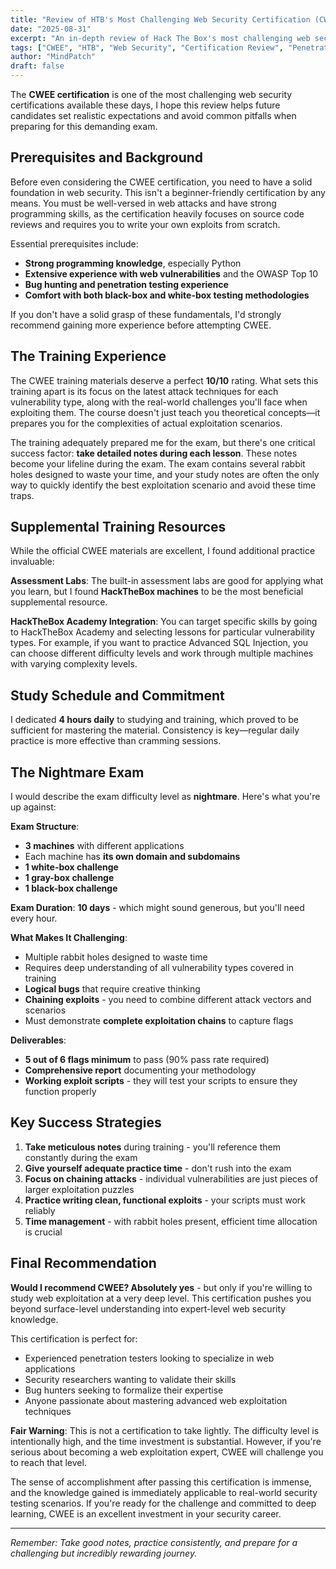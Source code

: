```yaml
---
title: "Review of HTB's Most Challenging Web Security Certification (CWEE)"
date: "2025-08-31"
excerpt: "An in-depth review of Hack The Box's most challenging web security certification. Learn about the training quality, exam structure, and what it takes to master advanced web exploitation techniques."
tags: ["CWEE", "HTB", "Web Security", "Certification Review", "Penetration Testing"]
author: "MindPatch"
draft: false
---
```


The **CWEE certification** is one of the most challenging web security certifications available these days, I hope this review helps future candidates set realistic expectations and avoid common pitfalls when preparing for this demanding exam.

## Prerequisites and Background

Before even considering the CWEE certification, you need to have a solid foundation in web security. This isn't a beginner-friendly certification by any means. You must be well-versed in web attacks and have strong programming skills, as the certification heavily focuses on source code reviews and requires you to write your own exploits from scratch.

Essential prerequisites include:
- **Strong programming knowledge**, especially Python
- **Extensive experience with web vulnerabilities** and the OWASP Top 10
- **Bug hunting and penetration testing experience**
- **Comfort with both black-box and white-box testing methodologies**

If you don't have a solid grasp of these fundamentals, I'd strongly recommend gaining more experience before attempting CWEE.

## The Training Experience

The CWEE training materials deserve a perfect **10/10** rating. What sets this training apart is its focus on the latest attack techniques for each vulnerability type, along with the real-world challenges you'll face when exploiting them. The course doesn't just teach you theoretical concepts—it prepares you for the complexities of actual exploitation scenarios.

The training adequately prepared me for the exam, but there's one critical success factor: **take detailed notes during each lesson**. These notes become your lifeline during the exam. The exam contains several rabbit holes designed to waste your time, and your study notes are often the only way to quickly identify the best exploitation scenario and avoid these time traps.

## Supplemental Training Resources

While the official CWEE materials are excellent, I found additional practice invaluable:

**Assessment Labs**: The built-in assessment labs are good for applying what you learn, but I found **HackTheBox machines** to be the most beneficial supplemental resource.

**HackTheBox Academy Integration**: You can target specific skills by going to HackTheBox Academy and selecting lessons for particular vulnerability types. For example, if you want to practice Advanced SQL Injection, you can choose different difficulty levels and work through multiple machines with varying complexity levels.

## Study Schedule and Commitment

I dedicated **4 hours daily** to studying and training, which proved to be sufficient for mastering the material. Consistency is key—regular daily practice is more effective than cramming sessions.

## The Nightmare Exam

I would describe the exam difficulty level as **nightmare**. Here's what you're up against:

**Exam Structure**:
- **3 machines** with different applications
- Each machine has **its own domain and subdomains**
- **1 white-box challenge**
- **1 gray-box challenge**
- **1 black-box challenge**

**Exam Duration**: **10 days** - which might sound generous, but you'll need every hour.

**What Makes It Challenging**:
- Multiple rabbit holes designed to waste time
- Requires deep understanding of all vulnerability types covered in training
- **Logical bugs** that require creative thinking
- **Chaining exploits** - you need to combine different attack vectors and scenarios
- Must demonstrate **complete exploitation chains** to capture flags

**Deliverables**:
- **5 out of 6 flags minimum** to pass (90% pass rate required)
- **Comprehensive report** documenting your methodology
- **Working exploit scripts** - they will test your scripts to ensure they function properly

## Key Success Strategies

1. **Take meticulous notes** during training - you'll reference them constantly during the exam
2. **Give yourself adequate practice time** - don't rush into the exam
3. **Focus on chaining attacks** - individual vulnerabilities are just pieces of larger exploitation puzzles
4. **Practice writing clean, functional exploits** - your scripts must work reliably
5. **Time management** - with rabbit holes present, efficient time allocation is crucial

## Final Recommendation

**Would I recommend CWEE? Absolutely yes** - but only if you're willing to study web exploitation at a very deep level. This certification pushes you beyond surface-level understanding into expert-level web security knowledge.

This certification is perfect for:
- Experienced penetration testers looking to specialize in web applications
- Security researchers wanting to validate their skills
- Bug hunters seeking to formalize their expertise
- Anyone passionate about mastering advanced web exploitation techniques

**Fair Warning**: This is not a certification to take lightly. The difficulty level is intentionally high, and the time investment is substantial. However, if you're serious about becoming a web exploitation expert, CWEE will challenge you to reach that level.

The sense of accomplishment after passing this certification is immense, and the knowledge gained is immediately applicable to real-world security testing scenarios. If you're ready for the challenge and committed to deep learning, CWEE is an excellent investment in your security career.

---

*Remember: Take good notes, practice consistently, and prepare for a challenging but incredibly rewarding journey.*